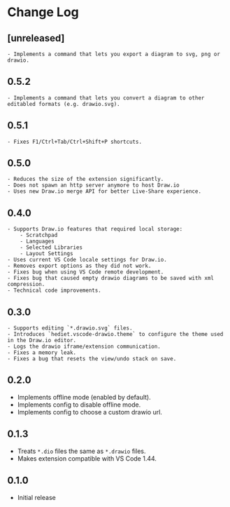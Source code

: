 # Change Log

## [unreleased]

    - Implements a command that lets you export a diagram to svg, png or drawio.

## 0.5.2

    - Implements a command that lets you convert a diagram to other editabled formats (e.g. drawio.svg).

## 0.5.1

    - Fixes F1/Ctrl+Tab/Ctrl+Shift+P shortcuts.

## 0.5.0

    - Reduces the size of the extension significantly.
    - Does not spawn an http server anymore to host Draw.io
    - Uses new Draw.io merge API for better Live-Share experience.

## 0.4.0

    - Supports Draw.io features that required local storage:
        - Scratchpad
        - Languages
        - Selected Libraries
        - Layout Settings
    - Uses current VS Code locale settings for Draw.io.
    - Removes export options as they did not work.
    - Fixes bug when using VS Code remote development.
    - Fixes bug that caused empty drawio diagrams to be saved with xml compression.
    - Technical code improvements.

## 0.3.0

    - Supports editing `*.drawio.svg` files.
    - Introduces `hediet.vscode-drawio.theme` to configure the theme used in the Draw.io editor.
    - Logs the drawio iframe/extension communication.
    - Fixes a memory leak.
    - Fixes a bug that resets the view/undo stack on save.

## 0.2.0

-   Implements offline mode (enabled by default).
-   Implements config to disable offline mode.
-   Implements config to choose a custom drawio url.

## 0.1.3

-   Treats `*.dio` files the same as `*.drawio` files.
-   Makes extension compatible with VS Code 1.44.

## 0.1.0

-   Initial release
